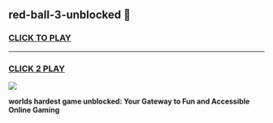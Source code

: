 
## red-ball-3-unblocked 👋
<h3>
<a href="https://premium.freeplayer.one?title=red-ball-3-unblocked&ref=14F">CLICK TO PLAY</a></h3>
<hr>

<h3>
<a href="https://premium.freeplayer.one?title=red-ball-3-unblocked&ref=14F">CLICK 2 PLAY</a>
  
</h3>

<a href="https://premium.freeplayer.one?title=red-ball-3-unblocked&ref=12F/"><img src="https://clearcache.store/games.png"></a>


**worlds hardest game unblocked: Your Gateway to Fun and Accessible Online Gaming**
